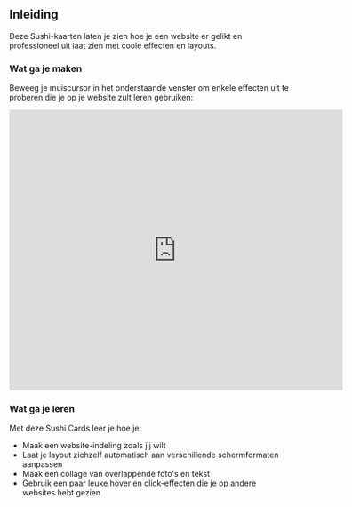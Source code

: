 ## Inleiding

Deze Sushi-kaarten laten je zien hoe je een website er gelikt en professioneel uit laat zien met coole effecten en layouts.

### Wat ga je maken

Beweeg je muiscursor in het onderstaande venster om enkele effecten uit te proberen die je op je website zult leren gebruiken:

<div class="trinket">
  <iframe src="https://trinket.io/embed/html/643a5cabdc?outputOnly=true&start=result" width="600" height="505" frameborder="0" marginwidth="0" marginheight="0" allowfullscreen>
  </iframe>
  <!-- <img src="images/magazine-final.png"> -->
</div>

### Wat ga je leren

Met deze Sushi Cards leer je hoe je:

* Maak een website-indeling zoals jij wilt
* Laat je layout zichzelf automatisch aan verschillende schermformaten aanpassen
* Maak een collage van overlappende foto's en tekst
* Gebruik een paar leuke hover en click-effecten die je op andere websites hebt gezien